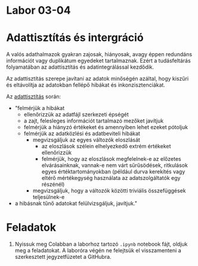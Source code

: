 # Labor 03-04

# Adattisztítás és intergráció
A valós adathalmazok gyakran zajosak, hiányosak, avagy éppen redundáns információt vagy duplikátum egyedeket tartalmaznak. Ezért a tudásfeltárás folyamatában az adattisztítás és adatintegrálással kezdődik.

Az adattisztítás szerepe javítani az adatok minőségén azáltal, hogy kiszűri és eltávolítja az adatokban fellépő hibákat és inkonzisztenciákat.

Az [adattisztítás](https://hu.wikipedia.org/wiki/Adattiszt%C3%ADtás) során:
- "felmérjük a hibákat
	- ellenőrizzük az adatfájl szerkezeti épségét
	- a zajt, felesleges információt tartalmazó mezőket javítjuk
	- felmérjük a hiányzó értékeket és amennyiben lehet ezeket pótoljuk
	- felmérjük az adatközlési és adatbeviteli hibákat
		- megvizsgáljuk az egyes változók eloszlását
			- az eloszlások szélein elhelyezkedő extrém értékeket ellenőrizzük
			- felmérjük, hogy az eloszlások megfelelnek-e az előzetes elvárásainknak, vannak-e nem várt sűrűsödések, ritkulások egyes értéktartományokban (például durva kerekítés vagy eltérő mértékegység használata az adatszolgáltatók egy részénél)
		-  megvizsgáljuk, hogy a változók közötti triviális összefüggések teljesülnek-e
-  a hibásnak tűnő adatokat felülvizsgáljuk, javítjuk."

# Feladatok
1. Nyissuk meg Colabban a laborhoz tartozó `.ipynb` notebook fájt, oldjuk meg a feladatokat. A laboróra végén ne felejtsük el visszamenteni a szerkesztett jegyzetfüzetet a GitHubra.


